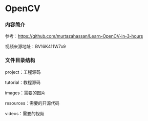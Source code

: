 # OpenCV

### 内容简介
 
参考：https://github.com/murtazahassan/Learn-OpenCV-in-3-hours

视频来源地址：BV16K411W7x9


### 文件目录结构

project：工程源码

tutorial：教程源码

  images：需要的图片
  
  resources：需要的开源代码
  
  videos：需要的视频

